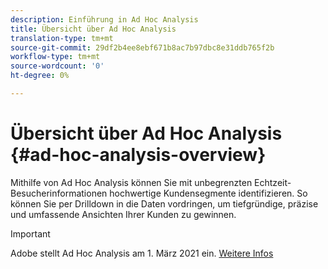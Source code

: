 ```yaml
---
description: Einführung in Ad Hoc Analysis
title: Übersicht über Ad Hoc Analysis
translation-type: tm+mt
source-git-commit: 29df2b4ee8ebf671b8ac7b97dbc8e31ddb765f2b
workflow-type: tm+mt
source-wordcount: '0'
ht-degree: 0%

---
```



# Übersicht über Ad Hoc Analysis {#ad-hoc-analysis-overview}

Mithilfe von Ad Hoc Analysis können Sie mit unbegrenzten Echtzeit-Besucherinformationen hochwertige Kundensegmente identifizieren. So können Sie per Drilldown in die Daten vordringen, um tiefgründige, präzise und umfassende Ansichten Ihrer Kunden zu gewinnen.

>[!IMPORTANT]
>
>Adobe stellt Ad Hoc Analysis am 1. März 2021 ein. [Weitere Infos](https://adobe.ly/discoverworkspace)
